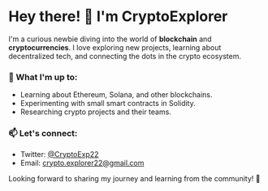 # Hey there! 👋 I'm CryptoExplorer

I'm a curious newbie diving into the world of **blockchain** and **cryptocurrencies**. I love exploring new projects, learning about decentralized tech, and connecting the dots in the crypto ecosystem.

### 🌟 What I'm up to:
- Learning about Ethereum, Solana, and other blockchains.
- Experimenting with small smart contracts in Solidity.
- Researching crypto projects and their teams.

### 📫 Let's connect:
- Twitter: [@CryptoExp22](https://twitter.com)
- Email: crypto.explorer22@gmail.com

Looking forward to sharing my journey and learning from the community! 🚀
